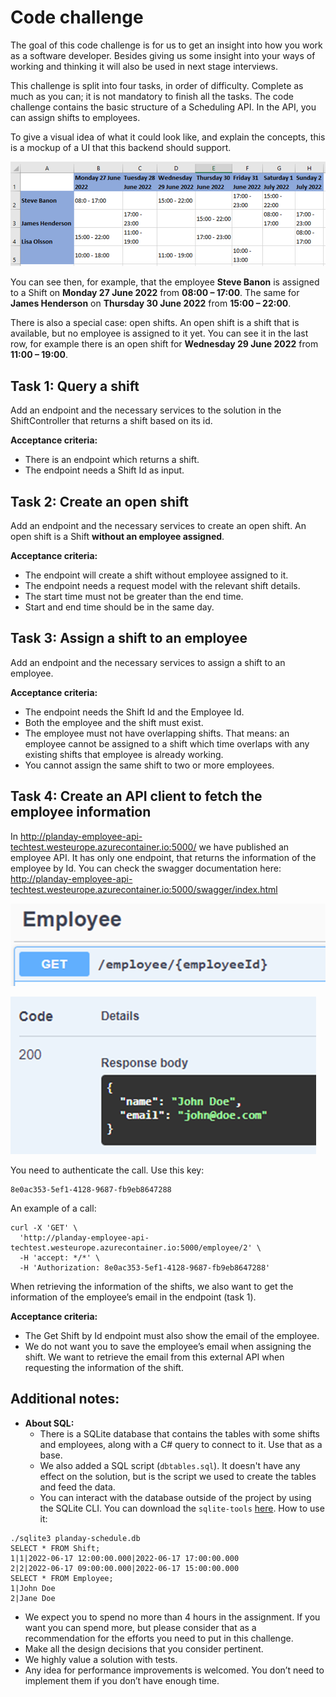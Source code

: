 # Code challenge

The goal of this code challenge is for us to get an insight into how you work as a software developer. Besides giving us some insight into your ways of working and thinking it will also be used in next stage interviews.

This challenge is split into four tasks, in order of difficulty. Complete as much as you can; it is not mandatory to finish all the tasks. The code challenge contains the basic structure of a Scheduling API. In the API, you can assign shifts to employees.

To give a visual idea of what it could look like, and explain the concepts, this is a mockup of a UI that this backend should support.

![image1.png](image1.png)

You can see then, for example, that the employee **Steve Banon** is assigned to a Shift on **Monday 27 June 2022** from **08:00 – 17:00**. The same for **James Henderson** on **Thursday 30 June 2022** from **15:00 – 22:00**.

There is also a special case: open shifts. An open shift is a shift that is available, but no employee is assigned to it yet. You can see it in the last row, for example there is an open shift for **Wednesday 29 June 2022** from **11:00 – 19:00**.

## Task 1: Query a shift

Add an endpoint and the necessary services to the solution in the ShiftController that returns a shift based on its id.

**Acceptance criteria:**

-	There is an endpoint which returns a shift.
-	The endpoint needs a Shift Id as input.

## Task 2: Create an open shift

Add an endpoint and the necessary services to create an open shift. An open shift is a Shift **without an employee assigned**.

**Acceptance criteria:**

-	The endpoint will create a shift without employee assigned to it.
-	The endpoint needs a request model with the relevant shift details.
-	The start time must not be greater than the end time.
-	Start and end time should be in the same day.

## Task 3: Assign a shift to an employee

Add an endpoint and the necessary services to assign a shift to an employee.

**Acceptance criteria:**

-	The endpoint needs the Shift Id and the Employee Id.
-	Both the employee and the shift must exist.
-	The employee must not have overlapping shifts. That means: an employee cannot be assigned to a shift which time overlaps with any existing shifts that employee is already working.
-	You cannot assign the same shift to two or more employees.

## Task 4: Create an API client to fetch the employee information

In <http://planday-employee-api-techtest.westeurope.azurecontainer.io:5000/> we have published an employee API. It has only one endpoint, that returns the information of the employee by Id. You can check the swagger documentation here: <http://planday-employee-api-techtest.westeurope.azurecontainer.io:5000/swagger/index.html>

![image2.png](image2.png)

![image3.png](image3.png)

You need to authenticate the call. Use this key:

```
8e0ac353-5ef1-4128-9687-fb9eb8647288
```
An example of a call:

```
curl -X 'GET' \
  'http://planday-employee-api-techtest.westeurope.azurecontainer.io:5000/employee/2' \
  -H 'accept: */*' \
  -H 'Authorization: 8e0ac353-5ef1-4128-9687-fb9eb8647288'
```

When retrieving the information of the shifts, we also want to get the information of the employee’s email in the endpoint (task 1).

**Acceptance criteria:**

-	The Get Shift by Id endpoint must also show the email of the employee.
-	We do not want you to save the employee’s email when assigning the shift. We want to retrieve the email from this external API when requesting the information of the shift.

## Additional notes:

- **About SQL:**
  * There is a SQLite database that contains the tables with some shifts and employees, along with a C# query to connect to it. Use that as a base.
  * We also added a SQL script (```dbtables.sql```). It doesn't have any effect on the solution, but is the script we used to create the tables and feed the data.
  * You can interact with the database outside of the project by using the SQLite CLI. You can download the `sqlite-tools` [here](https://www.sqlite.org/download.html). How to use it:
```
./sqlite3 planday-schedule.db
SELECT * FROM Shift;
1|1|2022-06-17 12:00:00.000|2022-06-17 17:00:00.000
2|2|2022-06-17 09:00:00.000|2022-06-17 15:00:00.000
SELECT * FROM Employee;
1|John Doe
2|Jane Doe
```  
- We expect you to spend no more than 4 hours in the assignment. If you want you can spend more, but please consider that as a recommendation for the efforts you need to put in this challenge.
- Make all the design decisions that you consider pertinent.
- We highly value a solution with tests.
- Any idea for performance improvements is welcomed. You don’t need to implement them if you don’t have enough time.
